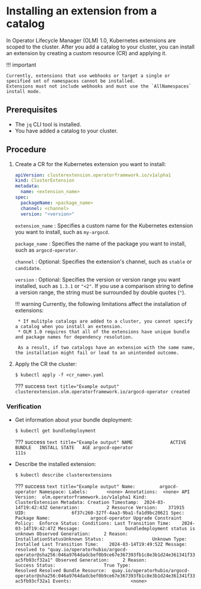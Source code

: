 # Installing an extension from a catalog

In Operator Lifecycle Manager (OLM) 1.0, Kubernetes extensions are scoped to the cluster.
After you add a catalog to your cluster, you can install an extension by creating a custom resource (CR) and applying it.

!!! important

    Currently, extensions that use webhooks or target a single or specified set of namespaces cannot be installed.
    Extensions must not include webhooks and must use the `AllNamespaces` install mode.


## Prerequisites

* The `jq` CLI tool is installed.
* You have added a catalog to your cluster.

## Procedure

1. Create a CR for the Kubernetes extension you want to install:

    ``` yaml title="Example CR"
    apiVersion: clusterextension.operatorframework.io/v1alpha1
    kind: ClusterExtension
    metadata:
      name: <extension_name>
    spec:
      packageName: <package_name>
      channel: <channel>
      version: "<version>"
    ```

     `extension_name`
     : Specifies a custom name for the Kubernetes extension you want to install, such as `my-argocd`.

     `package_name`
     : Specifies the name of the package you want to install, such as `argocd-operator`.

     `channel`
     : Optional: Specifies the extension's channel, such as `stable` or `candidate`.

     `version`
     : Optional: Specifies the version or version range you want installed, such as `1.3.1` or `"<2"`.
     If you use a comparison string to define a version range, the string must be surrounded by double quotes (`"`).

    !!! warning
        Currently, the following limitations affect the installation of extensions:

        * If mulitple catalogs are added to a cluster, you cannot specify a catalog when you install an extension.
        * OLM 1.0 requires that all of the extensions have unique bundle and package names for dependency resolution.

        As a result, if two catalogs have an extension with the same name, the installation might fail or lead to an unintended outcome.

2. Apply the CR the cluster:

    ``` terminal
    $ kubectl apply -f <cr_name>.yaml
    ```

    ??? success
        ``` text title="Example output"
        clusterextension.olm.operatorframework.io/argocd-operator created
        ```

### Verification

* Get information about your bundle deployment:

    ``` terminal
    $ kubectl get bundledeployment
    ```

    ??? success
        ``` text title="Example output"
        NAME              ACTIVE BUNDLE   INSTALL STATE   AGE
        argocd-operator                                   111s
        ```

* Describe the installed extension:

    ``` terminal
    $ kubectl describe clusterextensions
    ```

    ??? success
        ``` text title="Example output"
        Name:         argocd-operator
        Namespace:
        Labels:       <none>
        Annotations:  <none>
        API Version:  olm.operatorframework.io/v1alpha1
        Kind:         ClusterExtension
        Metadata:
          Creation Timestamp:  2024-03-14T19:42:43Z
          Generation:          2
          Resource Version:    371915
          UID:                 6f37c260-327f-4aa3-9ba1-fa1d9bc20621
        Spec:
          Package Name:               argocd-operator
          Upgrade Constraint Policy:  Enforce
        Status:
          Conditions:
            Last Transition Time:    2024-03-14T19:42:47Z
            Message:                 bundledeployment status is unknown
            Observed Generation:     2
            Reason:                  InstallationStatusUnknown
            Status:                  Unknown
            Type:                    Installed
            Last Transition Time:    2024-03-14T19:49:52Z
            Message:                 resolved to "quay.io/operatorhubio/argocd-operator@sha256:046a9764dadcbef0b9ce67e367393fb1c8e3b1d24e361341f33ac5fb93cf32a1"
            Observed Generation:     2
            Reason:                  Success
            Status:                  True
            Type:                    Resolved
          Resolved Bundle Resource:  quay.io/operatorhubio/argocd-operator@sha256:046a9764dadcbef0b9ce67e367393fb1c8e3b1d24e361341f33ac5fb93cf32a1
        Events:                      <none>
        ```
